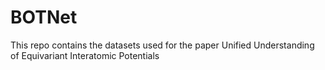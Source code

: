 # BOTNet
This repo contains the datasets used for the paper Unified Understanding of Equivariant Interatomic Potentials

